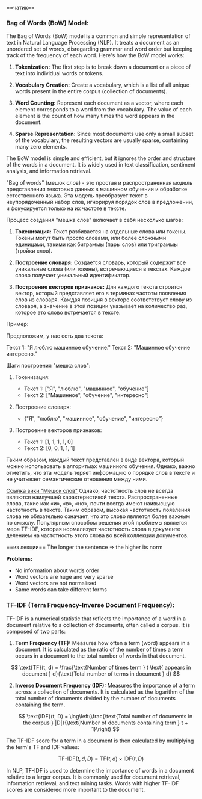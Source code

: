 ==чатик==
### Bag of Words (BoW) Model:

The Bag of Words (BoW) model is a common and simple representation of text in Natural Language Processing (NLP). It treats a document as an unordered set of words, disregarding grammar and word order but keeping track of the frequency of each word. Here's how the BoW model works:

1. **Tokenization:** The first step is to break down a document or a piece of text into individual words or tokens.

2. **Vocabulary Creation:** Create a vocabulary, which is a list of all unique words present in the entire corpus (collection of documents).

3. **Word Counting:** Represent each document as a vector, where each element corresponds to a word from the vocabulary. The value of each element is the count of how many times the word appears in the document.

4. **Sparse Representation:** Since most documents use only a small subset of the vocabulary, the resulting vectors are usually sparse, containing many zero elements.

The BoW model is simple and efficient, but it ignores the order and structure of the words in a document. It is widely used in text classification, sentiment analysis, and information retrieval.

"Bag of words" (мешок слов) - это простая и распространенная модель представления текстовых данных в машинном обучении и обработке естественного языка. Эта модель преобразует текст в неупорядоченный набор слов, игнорируя порядок слов в предложении, и фокусируется только на их частоте в тексте. 

Процесс создания "мешка слов" включает в себя несколько шагов:

1. **Токенизация:** Текст разбивается на отдельные слова или токены. Токены могут быть просто словами, или более сложными единицами, такими как биграммы (пары слов) или триграммы (тройки слов).

2. **Построение словаря:** Создается словарь, который содержит все уникальные слова (или токены), встречающиеся в текстах. Каждое слово получает уникальный идентификатор.

3. **Построение векторов признаков:** Для каждого текста строится вектор, который представляет его в терминах частоты появления слов из словаря. Каждая позиция в векторе соответствует слову из словаря, а значение в этой позиции указывает на количество раз, которое это слово встречается в тексте.

Пример:

Предположим, у нас есть два текста:

Текст 1: "Я люблю машинное обучение."
Текст 2: "Машинное обучение интересно."

Шаги построения "мешка слов":

1. Токенизация:
   - Текст 1: ["Я", "люблю", "машинное", "обучение"]
   - Текст 2: ["Машинное", "обучение", "интересно"]

2. Построение словаря:
   - {"Я", "люблю", "машинное", "обучение", "интересно"}

3. Построение векторов признаков:
   - Текст 1: [1, 1, 1, 1, 0]
   - Текст 2: [0, 0, 1, 1, 1]

Таким образом, каждый текст представлен в виде вектора, который можно использовать в алгоритмах машинного обучения. Однако, важно отметить, что эта модель теряет информацию о порядке слов в тексте и не учитывает семантические отношения между ними.

[Ссылка вики "Мешок слов"](https://ru.wikipedia.org/wiki/%D0%9C%D0%B5%D1%88%D0%BE%D0%BA_%D1%81%D0%BB%D0%BE%D0%B2)
Однако, частотность слов не всегда являются наилучшей характеристикой текста. Распространенные слова, такие как «и», «в», «но», почти всегда имеют наивысшую частотность в тексте. Таким образом, высокая частотность появления слова не обязательно означает, что это слово является более важным по смыслу. Популярным способом решения этой проблемы является мера TF-IDF, которая нормализует частотность слова в документе делением на частотность этого слова во всей коллекции документов.

==из лекции==
The longer the sentence => the higher its norm

**Problems:**
- No information about words order
- Word vectors are huge and very sparse
- Word vectors are not normalised
- Same words can take different forms


### TF-IDF (Term Frequency-Inverse Document Frequency):

TF-IDF is a numerical statistic that reflects the importance of a word in a document relative to a collection of documents, often called a corpus. It is composed of two parts:

1. **Term Frequency (TF):** Measures how often a term (word) appears in a document. It is calculated as the ratio of the number of times a term occurs in a document to the total number of words in that document. 

$$ \text{TF}(t, d) = \frac{\text{Number of times term } t \text{ appears in document } d}{\text{Total number of terms in document } d} $$

2. **Inverse Document Frequency (IDF):** Measures the importance of a term across a collection of documents. It is calculated as the logarithm of the total number of documents divided by the number of documents containing the term.

   $$ \text{IDF}(t, D) = \log\left(\frac{\text{Total number of documents in the corpus } |D|}{\text{Number of documents containing term } t + 1}\right) $$

The TF-IDF score for a term in a document is then calculated by multiplying the term's TF and IDF values:

$$ \text{TF-IDF}(t, d, D) = \text{TF}(t, d) \times \text{IDF}(t, D) $$

In NLP, TF-IDF is used to determine the importance of words in a document relative to a larger corpus. It is commonly used for document retrieval, information retrieval, and text mining tasks. Words with higher TF-IDF scores are considered more important to the document.
